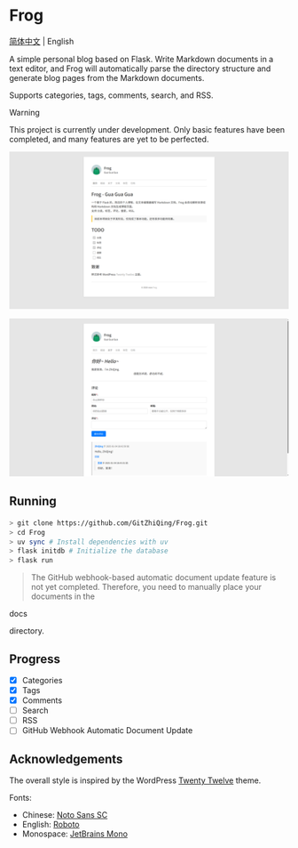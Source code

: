 # Frog

[简体中文](README.md) | English

A simple personal blog based on Flask. Write Markdown documents in a text editor, and Frog will automatically parse the directory structure and generate blog pages from the Markdown documents.

Supports categories, tags, comments, search, and RSS.

> [!WARNING]
> This project is currently under development. Only basic features have been completed, and many features are yet to be perfected.

![demo1](imgs/demo1.png)

![demo2](imgs/demo2.png)

## Running

```bash
> git clone https://github.com/GitZhiQing/Frog.git
> cd Frog
> uv sync # Install dependencies with uv
> flask initdb # Initialize the database
> flask run
```

> The GitHub webhook-based automatic document update feature is not yet completed. Therefore, you need to manually place your documents in the

docs

directory.

## Progress

- [x] Categories
- [x] Tags
- [x] Comments
- [ ] Search
- [ ] RSS
- [ ] GitHub Webhook Automatic Document Update

## Acknowledgements

The overall style is inspired by the WordPress [Twenty Twelve](https://wordpress.org/themes/twentytwelve/) theme.

Fonts:

- Chinese: [Noto Sans SC](https://fonts.google.com/specimen/Noto+Sans+SC)
- English: [Roboto](https://fonts.google.com/specimen/Roboto)
- Monospace: [JetBrains Mono](https://fonts.google.com/specimen/JetBrains+Mono)
